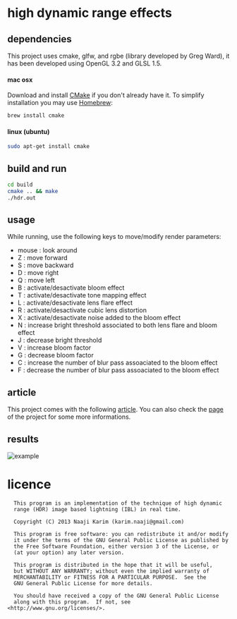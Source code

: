 high dynamic range effects
==========================

dependencies
------------

This project uses cmake, glfw, and rgbe (library developed by Greg Ward), it has been developed using OpenGL 3.2 and GLSL 1.5.

#### mac osx

Download and install [CMake](http://www.cmake.org/cmake/resources/software.html)
if you don't already have it. 
To simplify installation you may use [Homebrew](http://brew.sh):

```bash
brew install cmake
```

#### linux (ubuntu)

```bash
sudo apt-get install cmake
```

build and run
-------------

```bash
cd build
cmake .. && make
./hdr.out
```

usage
-----

While running, use the following keys to move/modify render parameters:

* mouse : look around
* Z : move forward
* S : move backward
* D : move right
* Q : move left
* B : activate/desactivate bloom effect
* T : activate/desactivate tone mapping effect
* L : activate/desactivate lens flare effect
* R : activate/desactivate cubic lens distortion
* X : activate/desactivate noise added to the bloom effect
* N : increase bright threshold associated to both lens flare and bloom effect
* J : decrease bright threshold
* V : increase bloom factor
* G : decrease bloom factor
* C : increase the number of blur pass assoaciated to the bloom effect
* F : decrease the number of blur pass assoaciated to the bloom effect

article 
-------

This project comes with the following [article](http://www.karim.naaji.fr/documents/naaji13-hdreffects.pdf). You can also check the [page](http://www.karim.naaji.fr/projects/hdreffects) of the project for some more informations.

results
-------

![example](http://www.karim.naaji.fr/images/lensflare-bloom.png)

licence
======= 

      This program is an implementation of the technique of high dynamic 
      range (HDR) image based lightning (IBL) in real time. 
      
      Copyright (C) 2013 Naaji Karim (karim.naaji@gmail.com)
      
      This program is free software: you can redistribute it and/or modify
      it under the terms of the GNU General Public License as published by
      the Free Software Foundation, either version 3 of the License, or
      (at your option) any later version.
      
      This program is distributed in the hope that it will be useful,
      but WITHOUT ANY WARRANTY; without even the implied warranty of
      MERCHANTABILITY or FITNESS FOR A PARTICULAR PURPOSE.  See the
      GNU General Public License for more details.
      
      You should have received a copy of the GNU General Public License
      along with this program.  If not, see <http://www.gnu.org/licenses/>.
